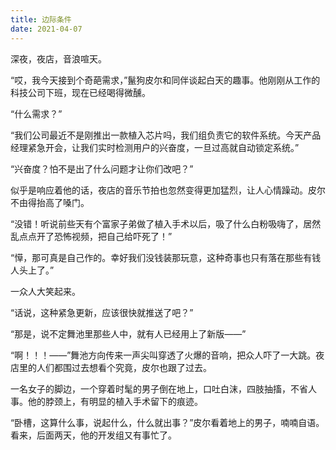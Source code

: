 ```yaml
---
title: 边际条件
date: 2021-04-07
---
```


深夜，夜店，音浪喧天。

“哎，我今天接到个奇葩需求，”鬣狗皮尔和同伴谈起白天的趣事。他刚刚从工作的科技公司下班，现在已经喝得微醺。

<!-- more -->

“什么需求？”

“我们公司最近不是刚推出一款植入芯片吗，我们组负责它的软件系统。今天产品经理紧急开会，让我们实时检测用户的兴奋度，一旦过高就自动锁定系统。”

“兴奋度？怕不是出了什么问题才让你们改吧？”

似乎是响应着他的话，夜店的音乐节拍也忽然变得更加猛烈，让人心情躁动。皮尔不由得抬高了嗓门。

“没错！听说前些天有个富家子弟做了植入手术以后，吸了什么白粉吸嗨了，居然乱点点开了恐怖视频，把自己给吓死了！”

“愺，那可真是自己作的。幸好我们没钱装那玩意，这种奇事也只有落在那些有钱人头上了。”

一众人大笑起来。

“话说，这种紧急更新，应该很快就推送了吧？”

“那是，说不定舞池里那些人中，就有人已经用上了新版——”

“啊！！！——”舞池方向传来一声尖叫穿透了火爆的音响，把众人吓了一大跳。夜店里的人们都围过去想看个究竟，皮尔也跟了过去。

一名女子的脚边，一个穿着时髦的男子倒在地上，口吐白沫，四肢抽搐，不省人事。他的脖颈上，有明显的植入手术留下的痕迹。

“卧槽，这算什么事，说起什么，什么就出事？”皮尔看着地上的男子，喃喃自语。看来，后面两天，他的开发组又有事忙了。
